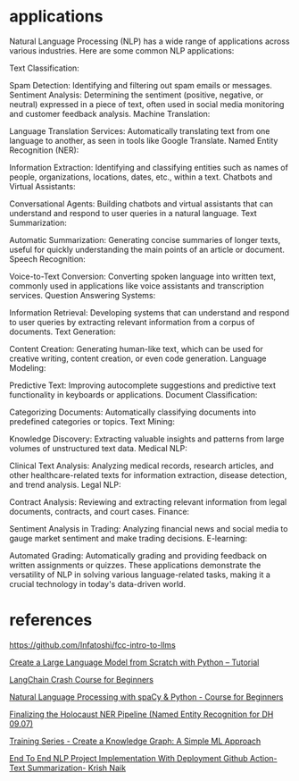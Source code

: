 # applications

Natural Language Processing (NLP) has a wide range of applications across various industries. Here are some common NLP applications:

Text Classification:

Spam Detection: Identifying and filtering out spam emails or messages.
Sentiment Analysis: Determining the sentiment (positive, negative, or neutral) expressed in a piece of text, often used in social media monitoring and customer feedback analysis.
Machine Translation:

Language Translation Services: Automatically translating text from one language to another, as seen in tools like Google Translate.
Named Entity Recognition (NER):

Information Extraction: Identifying and classifying entities such as names of people, organizations, locations, dates, etc., within a text.
Chatbots and Virtual Assistants:

Conversational Agents: Building chatbots and virtual assistants that can understand and respond to user queries in a natural language.
Text Summarization:

Automatic Summarization: Generating concise summaries of longer texts, useful for quickly understanding the main points of an article or document.
Speech Recognition:

Voice-to-Text Conversion: Converting spoken language into written text, commonly used in applications like voice assistants and transcription services.
Question Answering Systems:

Information Retrieval: Developing systems that can understand and respond to user queries by extracting relevant information from a corpus of documents.
Text Generation:

Content Creation: Generating human-like text, which can be used for creative writing, content creation, or even code generation.
Language Modeling:

Predictive Text: Improving autocomplete suggestions and predictive text functionality in keyboards or applications.
Document Classification:

Categorizing Documents: Automatically classifying documents into predefined categories or topics.
Text Mining:

Knowledge Discovery: Extracting valuable insights and patterns from large volumes of unstructured text data.
Medical NLP:

Clinical Text Analysis: Analyzing medical records, research articles, and other healthcare-related texts for information extraction, disease detection, and trend analysis.
Legal NLP:

Contract Analysis: Reviewing and extracting relevant information from legal documents, contracts, and court cases.
Finance:

Sentiment Analysis in Trading: Analyzing financial news and social media to gauge market sentiment and make trading decisions.
E-learning:

Automated Grading: Automatically grading and providing feedback on written assignments or quizzes.
These applications demonstrate the versatility of NLP in solving various language-related tasks, making it a crucial technology in today's data-driven world.

# references

https://github.com/Infatoshi/fcc-intro-to-llms

[Create a Large Language Model from Scratch with Python – Tutorial ](https://www.youtube.com/watch?v=UU1WVnMk4E8)

[LangChain Crash Course for Beginners](https://www.youtube.com/watch?v=lG7Uxts9SXs)

[Natural Language Processing with spaCy & Python - Course for Beginners](https://www.youtube.com/watch?v=dIUTsFT2MeQ)

[Finalizing the Holocaust NER Pipeline (Named Entity Recognition for DH 09.07)](https://www.youtube.com/watch?v=E9h8qVm2uNY&list=PL2VXyKi-KpYs1bSnT8bfMFyGS-wMcjesM)

[Training Series - Create a Knowledge Graph: A Simple ML Approach](https://www.youtube.com/watch?v=nYQLp7itZx8)

[End To End NLP Project Implementation With Deployment Github Action- Text Summarization- Krish Naik](https://www.youtube.com/watch?v=p7V4Aa7qEpw)
